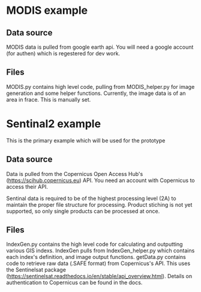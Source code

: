 # MODIS example

## Data source

MODIS data is pulled from google earth api. 
You will need a google account (for authen) which is regestered for dev work. 

## Files

MODIS.py contains high level code, pulling from MODIS_helper.py for image generation and some helper functions. 
Currently, the image data is of an area in frace. This is manually set. 

# Sentinal2 example

This is the primary example which will be used for the prototype

## Data source

Data is pulled from the Copernicus Open Access Hub's (https://scihub.copernicus.eu) API.
You need an account with Copernicus to access their API. 

Sentinal data is required to be of the highest processing level (2A) to maintain the proper file structure for processing. 
Product stiching is not yet supported, so only single products can be processed at once. 

## Files

IndexGen.py contains the high level code for calculating and outputting various GIS indexs. 
IndexGen pulls from IndexGen_helper.py which contains each index's definition, and image output functions. 
getData.py contains code to retrieve raw data (.SAFE format) from Copernicus's API. This uses the Sentinelsat package (https://sentinelsat.readthedocs.io/en/stable/api_overview.html).
Details on authentication to Copernicus can be found in the docs. 

